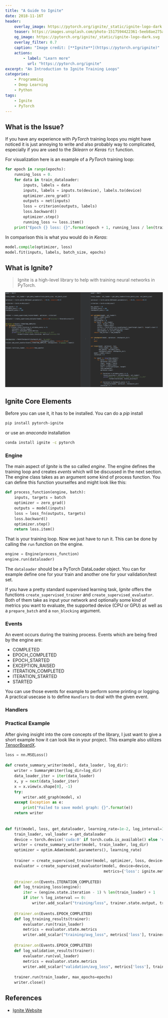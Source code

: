 ```yaml
---
title: "A Guide to Ignite"
date: 2018-11-16T
header:
    overlay_image: https://pytorch.org/ignite/_static/ignite-logo-dark.svg
    teaser: https://images.unsplash.com/photo-1517594422361-5eeb8ae275a9?ixlib=rb-0.3.5&ixid=eyJhcHBfaWQiOjEyMDd9&s=2de90538a97aac2a9fa7de03d28b8949&auto=format&fit=crop&w=1500&q=80
    og_image: https://pytorch.org/ignite/_static/ignite-logo-dark.svg
    overlay_filter: 0.7
    caption: "Image credit: [**Ignite**](https://pytorch.org/ignite)"
    actions:
        - label: "Learn more"
          url: "https://pytorch.org/ignite"
excerpt: "An Introduction to Ignite Training Loops"
categories:
    - Programming
    - Deep Learning
    - Python
tags:
    - Ignite
    - PyTorch
---
```


## What is the Issue?

If you have any experience with *PyTorch* training loops you might have noticed it is just annoying to write and also probably way to complicated, especially if you are used to the *Sklearn* or *Keras* `fit` function.

For visualization here is an example of a *PyTorch* training loop:

```python
for epoch in range(epochs):
    running_loss = 0.
    for data in train_dataloader:
        inputs, labels = data
        inputs, labels = inputs.to(device), labels.to(device)
        optimizer.zero_grad()
        outputs = net(inputs)
        loss = criterion(outputs, labels)
        loss.backward()
        optimizer.step()
        running_loss += loss.item()
    print("Epoch {} loss: {}".format(epoch + 1, running_loss / len(train_dataloader)))
```

In comparison this is what you would do in *Keras*:

```python
model.compile(optimizer, loss)
model.fit(inputs, labels, batch_size, epochs)
```

## What is Ignite? 

> Ignite is a high-level library to help with training neural networks in PyTorch.

[![ignite vs pytorch](https://raw.githubusercontent.com/pytorch/ignite/master/assets/ignite_vs_bare_pytorch.png)](https://pytorch.org/ignite)

## Ignite Core Elements

Before you can use it, it has to be installed. You can do a *pip* install

```sh
pip install pytorch-ignite
```

or use an *anaconda* installation

```sh
conda install ignite -c pytorch
```

### Engine

The main aspect of *Ignite* is the so called *engine*. The engine defines the training loop and creates *events* which will be discussed in the next section. The engine class takes as an argument some kind of
process function. You can define this function yourselfes and might look like this:

```python
def process_function(engine, batch):
    inputs, targets = batch
    optimizer = zero_grad()
    outputs = model(inputs)
    loss = loss_fn(outputs, targets)
    loss.backward()
    optimizer.step()
    return loss.item()
```

That is your training loop. Now we just have to run it.
This can be done by calling the `run` function on the engine.

```python
engine = Engine(process_function)
engine.run(dataloader)
```

The `dataloader` should be a PyTorch DataLoader object. You can for example define one for your train and another one for your validation/test set.

If you have a pretty standard supervised learning task, *Ignite* offers the functions `create_supervised_trainer` and `create_supervised_evaluator`. Both of them take as input your
network and optionally some kind of metrics you want to evaluate, the supported device (CPU or GPU) as well as a `prepare_batch` and a `non_blocking` argument.  



### Events

An event occurs during the training process. Events which are being fired by the engine are:

- COMPLETED
- EPOCH_COMPLETED
- EPOCH_STARTED
- EXCEPTION_RAISED
- ITERATION_COMPLETED
- ITERATION_STARTED
- STARTED

You can use those events for example to perform some printing or logging. A practical usecase is to define
`Handlers` to deal with the given event.

### Handlers

### Practical Example

After giving insight into the core concepts of the library, I just want to give a short example how it can look like in your project. This example also utilizes [TensorBoardX](https://github.com/lanpa/tensorboardX).

```python
loss = nn.MSELoss()

def create_summary_writer(model, data_loader, log_dir):
    writer = SummaryWriter(log_dir=log_dir)
    data_loader_iter = iter(data_loader)
    x, y = next(data_loader_iter)
    x = x.view(x.shape[0], -1)
    try:
        writer.add_graph(model, x)
    except Exception as e:
        print("Failed to save model graph: {}".format(e))
    return writer


def fit(model, loss, get_dataloader, learning_rate=1e-2, log_interval=10, log_dir="board"):
    train_loader, val_loader = get_dataloader
    device = torch.device('cuda:0' if torch.cuda.is_available() else 'cpu')
    writer = create_summary_writer(model, train_loader, log_dir)
    optimizer = optim.Adam(model.parameters(), learning_rate)

    trainer = create_supervised_trainer(model, optimizer, loss, device=device)
    evaluator = create_supervised_evaluator(model, device=device,
                                            metrics={'loss': ignite.metrics.Loss(loss)})
    
    @trainer.on(Events.ITERATION_COMPLETED)
    def log_training_loss(engine):
        iter = (engine.state.iteration - 1) % len(train_loader) + 1
        if iter % log_interval == 0:
            writer.add_scalar("training/loss", trainer.state.output, trainer.state.iteration)
    
    @trainer.on(Events.EPOCH_COMPLETED)
    def log_training_results(trainer):
        evaluator.run(train_loader)
        metrics = evaluator.state.metrics
        writer.add_scalar("training/avg_loss", metrics['loss'], trainer.state.epoch)

    @trainer.on(Events.EPOCH_COMPLETED)
    def log_validation_results(trainer):
        evaluator.run(val_loader)
        metrics = evaluator.state.metrics
        writer.add_scalar("validation/avg_loss", metrics['loss'], trainer.state.epoch)

    trainer.run(train_loader, max_epochs=epochs)
    writer.close()
```

## References

* [Ignite Website](https://pytorch.org/ignite/)